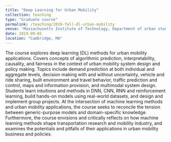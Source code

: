 ```yaml
---
title: "Deep Learning for Urban Mobility"
collection: teaching
type: "Graduate course"
permalink: /teaching/2019-fall-dl-urban-mobility
venue: "Massachusetts Institute of Technology, Department of urban studies and planning"
date: 2019-09-01
location: "Cambridge, MA"
---
```


The course explores deep learning (DL) methods for urban mobility applications. Covers concepts of algorithmic prediction, interpretability, causality, and fairness in the context of urban mobility system design and policy making. Topics include demand prediction at both individual and aggregate levels, decision making with and without uncertainty, vehicle and ride sharing, built environment and travel behavior, traffic prediction and control, maps and information provision, and multimodal system design. Students learn intuitions and methods in DNN, CNN, RNN and reinforcement learning, build hands-on models using real-world datasets, and design and implement group projects. At the intersection of machine learning methods and urban mobility applications, the course seeks to reconcile the tension between generic-purpose models and domain-specific knowledge. Furthermore, the course envisions and critically reflects on how machine learning methods shape transportation research and mobility industry, and examines the potentials and pitfalls of their applications in urban mobility business and policies.
